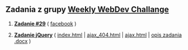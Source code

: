 ## Zadania z grupy [Weekly WebDev Challange](https://www.facebook.com/groups/940002776068923)

1. [**Zadanie #29**](https://jtargosz.github.io/Weekly-WebDev-Chalange/29) ( [facebook](https://www.facebook.com/groups/940002776068923/permalink/1233008363435028) )

1. [**Zadanie jQuery**](https://jtargosz.github.io/Weekly-WebDev-Chalange/jQuery/index.html) ( [index.html](https://jtargosz.github.io/Weekly-WebDev-Chalange/jQuery/index.html) | [ajax_404.html](https://jtargosz.github.io/Weekly-WebDev-Chalange/jQuery/ajax_404.html) | [ajax.html](https://jtargosz.github.io/Weekly-WebDev-Chalange/jQuery/ajax.html) | [opis zadania .docx](https://jtargosz.github.io/Weekly-WebDev-Chalange/jQuery/Test_kompetencji_czesc_1_-_jQuery1.docx) )

